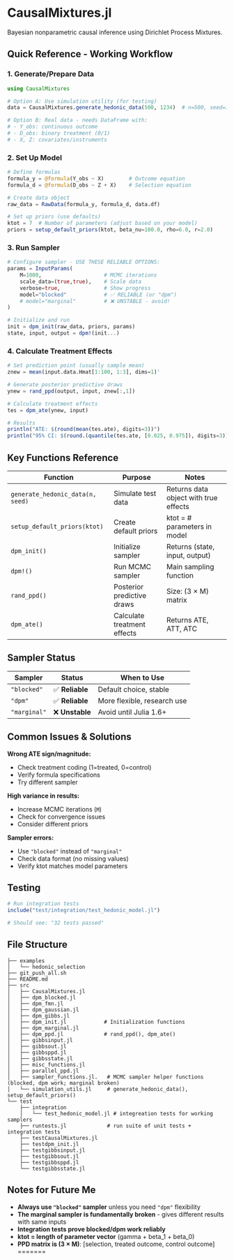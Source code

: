 # CausalMixtures.jl

Bayesian nonparametric causal inference using Dirichlet Process Mixtures.

## Quick Reference - Working Workflow

### 1. Generate/Prepare Data
```julia
using CausalMixtures

# Option A: Use simulation utility (for testing)
data = CausalMixtures.generate_hedonic_data(500, 1234)  # n=500, seed=1234

# Option B: Real data - needs DataFrame with:
# - Y_obs: continuous outcome
# - D_obs: binary treatment (0/1) 
# - X, Z: covariates/instruments
```

### 2. Set Up Model
```julia
# Define formulas
formula_y = @formula(Y_obs ~ X)        # Outcome equation
formula_d = @formula(D_obs ~ Z + X)    # Selection equation

# Create data object
raw_data = RawData(formula_y, formula_d, data.df)

# Set up priors (use defaults)
ktot = 7  # Number of parameters (adjust based on your model)
priors = setup_default_priors(ktot, beta_nu=100.0, rho=6.0, r=2.0)
```

### 3. Run Sampler
```julia
# Configure sampler - USE THESE RELIABLE OPTIONS:
params = InputParams(
    M=1000,                    # MCMC iterations
    scale_data=(true,true),    # Scale data
    verbose=true,              # Show progress
    model="blocked"            # ✅ RELIABLE (or "dpm")
    # model="marginal"         # ❌ UNSTABLE - avoid!
)

# Initialize and run
init = dpm_init(raw_data, priors, params)
state, input, output = dpm!(init...)
```

### 4. Calculate Treatment Effects
```julia
# Set prediction point (usually sample mean)
znew = mean(input.data.Hmat[1:100, 1:3], dims=1)'

# Generate posterior predictive draws
ynew = rand_ppd(output, input, znew[:,1])

# Calculate treatment effects
tes = dpm_ate(ynew, input)

# Results
println("ATE: $(round(mean(tes.ate), digits=3))")
println("95% CI: $(round.(quantile(tes.ate, [0.025, 0.975]), digits=3))")
```

## Key Functions Reference

| Function | Purpose | Notes |
|----------|---------|-------|
| `generate_hedonic_data(n, seed)` | Simulate test data | Returns data object with true effects |
| `setup_default_priors(ktot)` | Create default priors | ktot = # parameters in model |
| `dpm_init()` | Initialize sampler | Returns (state, input, output) |
| `dpm!()` | Run MCMC sampler | Main sampling function |
| `rand_ppd()` | Posterior predictive draws | Size: (3 × M) matrix |
| `dpm_ate()` | Calculate treatment effects | Returns ATE, ATT, ATC |

## Sampler Status

| Sampler | Status | When to Use |
|---------|--------|-------------|
| `"blocked"` | ✅ **Reliable** | Default choice, stable |
| `"dpm"` | ✅ **Reliable** | More flexible, research use |
| `"marginal"` | ❌ **Unstable** | Avoid until Julia 1.6+ |

## Common Issues & Solutions

**Wrong ATE sign/magnitude:**
- Check treatment coding (1=treated, 0=control)
- Verify formula specifications
- Try different sampler

**High variance in results:**
- Increase MCMC iterations (`M`)
- Check for convergence issues
- Consider different priors

**Sampler errors:**
- Use `"blocked"` instead of `"marginal"`
- Check data format (no missing values)
- Verify ktot matches model parameters

## Testing

```julia
# Run integration tests
include("test/integration/test_hedonic_model.jl")

# Should see: "32 tests passed"
```

## File Structure
```
├── examples
│   └── hedonic_selection
├── git_push_all.sh
├── README.md
├── src
│   ├── CausalMixtures.jl
│   ├── dpm_blocked.jl
│   ├── dpm_fmn.jl
│   ├── dpm_gaussian.jl
│   ├── dpm_gibbs.jl
│   ├── dpm_init.jl            # Initialization functions
│   ├── dpm_marginal.jl
│   ├── dpm_ppd.jl             # rand_ppd(), dpm_ate()
│   ├── gibbsinput.jl
│   ├── gibbsout.jl
│   ├── gibbsppd.jl
│   ├── gibbsstate.jl
│   ├── misc_functions.jl
│   ├── parallel_ppd.jl
│   ├── sampler_functions.jl.   # MCMC sampler helper functions (blocked, dpm work; marginal broken)
│   └── simulation_utils.jl     # generate_hedonic_data(), setup_default_priors()
└── test
    ├── integration
    │   └── test_hedonic_model.jl # integreation tests for working samplers
    ├── runtests.jl             # run suite of unit tests + integration tests
    ├── testCausalMixtures.jl
    ├── testdpm_init.jl
    ├── testgibbsinput.jl
    ├── testgibbsout.jl
    ├── testgibbsppd.jl
    └── testgibbsstate.jl
```

## Notes for Future Me

- **Always use `"blocked"` sampler** unless you need `"dpm"` flexibility
- **The marginal sampler is fundamentally broken** - gives different results with same inputs
- **Integration tests prove blocked/dpm work reliably** 
- **ktot = length of parameter vector** (gamma + beta_1 + beta_0)
- **PPD matrix is (3 × M)**: [selection, treated outcome, control outcome]
=======
